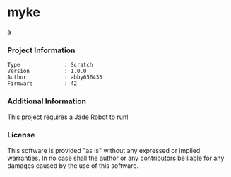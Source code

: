 myke
================

a

### Project Information
```
Type              : Scratch
Version           : 1.0.0
Author            : abby656433
Firmware          : 42
```

### Additional Information
This project requires a Jade Robot to run!

### License
This software is provided "as is" without any expressed or implied warranties.  In no case shall the author or any contributors be liable for any damages caused by the use of this software.

